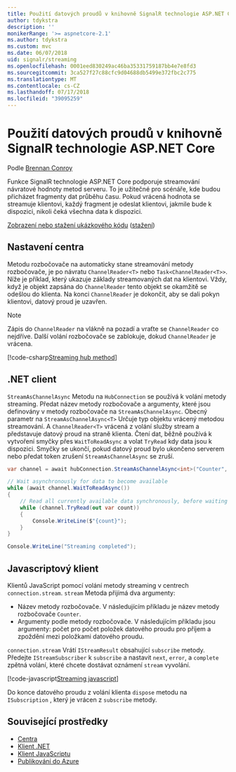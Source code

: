 ```yaml
---
title: Použití datových proudů v knihovně SignalR technologie ASP.NET Core
author: tdykstra
description: ''
monikerRange: '>= aspnetcore-2.1'
ms.author: tdykstra
ms.custom: mvc
ms.date: 06/07/2018
uid: signalr/streaming
ms.openlocfilehash: 0001eed830249ac46ba35331759187bb4e7e8fd3
ms.sourcegitcommit: 3ca527f27c88cfc9d04688db5499e372fbc2c775
ms.translationtype: MT
ms.contentlocale: cs-CZ
ms.lasthandoff: 07/17/2018
ms.locfileid: "39095259"
---
```

# <a name="use-streaming-in-aspnet-core-signalr"></a>Použití datových proudů v knihovně SignalR technologie ASP.NET Core

Podle [Brennan Conroy](https://github.com/BrennanConroy)

Funkce SignalR technologie ASP.NET Core podporuje streamování návratové hodnoty metod serveru. To je užitečné pro scénáře, kde budou přicházet fragmenty dat průběhu času. Pokud vrácená hodnota se streamuje klientovi, každý fragment je odeslat klientovi, jakmile bude k dispozici, nikoli čeká všechna data k dispozici.

[Zobrazení nebo stažení ukázkového kódu](https://github.com/aspnet/Docs/tree/live/aspnetcore/signalr/streaming/sample) ([stažení](xref:tutorials/index#how-to-download-a-sample))

## <a name="set-up-the-hub"></a>Nastavení centra

Metodu rozbočovače na automaticky stane streamování metody rozbočovače, je po návratu `ChannelReader<T>` nebo `Task<ChannelReader<T>>`. Níže je příklad, který ukazuje základy streamovaných dat na klientovi. Vždy, když je objekt zapsána do `ChannelReader` tento objekt se okamžitě se odešlou do klienta. Na konci `ChannelReader` je dokončit, aby se dali pokyn klientovi, datový proud je uzavřen.

> [!NOTE]
> Zápis do `ChannelReader` na vlákně na pozadí a vraťte se `ChannelReader` co nejdříve. Další volání rozbočovače se zablokuje, dokud `ChannelReader` je vrácena.

[!code-csharp[Streaming hub method](streaming/sample/Hubs/StreamHub.cs?range=10-34)]

## <a name="net-client"></a>.NET client

`StreamAsChannelAsync` Metodu na `HubConnection` se používá k volání metody streaming. Předat název metody rozbočovače a argumenty, které jsou definovány v metody rozbočovače na `StreamAsChannelAsync`. Obecný parametr na `StreamAsChannelAsync<T>` Určuje typ objektu vrácený metodou streamování. A `ChannelReader<T>` vrácená z volání služby stream a představuje datový proud na straně klienta. Čtení dat, běžně používá k vytvoření smyčky přes `WaitToReadAsync` a volat `TryRead` kdy data jsou k dispozici. Smyčky se ukončí, pokud datový proud bylo ukončeno serverem nebo předat token zrušení `StreamAsChannelAsync` se zruší.

```csharp
var channel = await hubConnection.StreamAsChannelAsync<int>("Counter", 10, 500, CancellationToken.None);

// Wait asynchronously for data to become available
while (await channel.WaitToReadAsync())
{
    // Read all currently available data synchronously, before waiting for more data
    while (channel.TryRead(out var count))
    {
        Console.WriteLine($"{count}");
    }
}

Console.WriteLine("Streaming completed");
```

## <a name="javascript-client"></a>Javascriptový klient

Klientů JavaScript pomocí volání metody streaming v centrech `connection.stream`. `stream` Metoda přijímá dva argumenty:

* Název metody rozbočovače. V následujícím příkladu je název metody rozbočovače `Counter`.
* Argumenty podle metody rozbočovače. V následujícím příkladu jsou argumenty: počet pro počet položek datového proudu pro příjem a zpoždění mezi položkami datového proudu.

`connection.stream` Vrátí `IStreamResult` obsahující `subscribe` metody. Předejte `IStreamSubscriber` k `subscribe` a nastavit `next`, `error`, a `complete` zpětná volání, které chcete dostávat oznámení `stream` vyvolání.

[!code-javascript[Streaming javascript](streaming/sample/wwwroot/js/stream.js?range=19-36)]

Do konce datového proudu z volání klienta `dispose` metodu na `ISubscription` , který je vrácen z `subscribe` metody.

## <a name="related-resources"></a>Související prostředky

* [Centra](xref:signalr/hubs)
* [Klient .NET](xref:signalr/dotnet-client)
* [Klient JavaScriptu](xref:signalr/javascript-client)
* [Publikování do Azure](xref:signalr/publish-to-azure-web-app)
